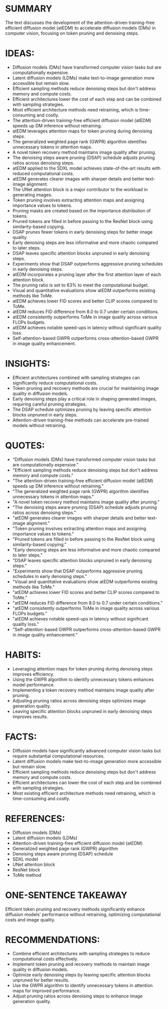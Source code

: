 # SUMMARY
The text discusses the development of the attention-driven training-free efficient diffusion model (atEDM) to accelerate diffusion models (DMs) in computer vision, focusing on token pruning and denoising steps.

# IDEAS:
- Diffusion models (DMs) have transformed computer vision tasks but are computationally expensive.
- Latent diffusion models (LDMs) make text-to-image generation more accessible but remain slow.
- Efficient sampling methods reduce denoising steps but don't address memory and compute costs.
- Efficient architectures lower the cost of each step and can be combined with sampling strategies.
- Most efficient architecture methods need retraining, which is time-consuming and costly.
- The attention-driven training-free efficient diffusion model (atEDM) speeds up DM inference without retraining.
- atEDM leverages attention maps for token pruning during denoising steps.
- The generalized weighted page rank (GWPR) algorithm identifies unnecessary tokens in attention maps.
- A novel token recovery method maintains image quality after pruning.
- The denoising steps aware pruning (DSAP) schedule adjusts pruning ratios across denoising steps.
- atEDM applied to the SDXL model achieves state-of-the-art results with reduced computational costs.
- atEDM generates clearer images with sharper details and better text-image alignment.
- The UNet attention block is a major contributor to the workload in generating images.
- Token pruning involves extracting attention maps and assigning importance values to tokens.
- Pruning masks are created based on the importance distribution of tokens.
- Pruned tokens are filled in before passing to the ResNet block using similarity-based copying.
- DSAP prunes fewer tokens in early denoising steps for better image quality.
- Early denoising steps are less informative and more chaotic compared to later steps.
- DSAP leaves specific attention blocks unpruned in early denoising steps.
- Experiments show that DSAP outperforms aggressive pruning schedules in early denoising steps.
- atEDM incorporates a pruning layer after the first attention layer of each attention block.
- The pruning ratio is set to 63% to meet the computational budget.
- Visual and quantitative evaluations show atEDM outperforms existing methods like ToMe.
- atEDM achieves lower FID scores and better CLIP scores compared to ToMe.
- atEDM reduces FID difference from 8.0 to 0.7 under certain conditions.
- atEDM consistently outperforms ToMe in image quality across various FLOPs budgets.
- atEDM achieves notable speed-ups in latency without significant quality loss.
- Self-attention-based GWPR outperforms cross-attention-based GWPR in image quality enhancement.

# INSIGHTS:
- Efficient architectures combined with sampling strategies can significantly reduce computational costs.
- Token pruning and recovery methods are crucial for maintaining image quality in diffusion models.
- Early denoising steps play a critical role in shaping generated images, requiring careful pruning strategies.
- The DSAP schedule optimizes pruning by leaving specific attention blocks unpruned in early steps.
- Attention-driven training-free methods can accelerate pre-trained models without retraining.

# QUOTES:
- "Diffusion models (DMs) have transformed computer vision tasks but are computationally expensive."
- "Efficient sampling methods reduce denoising steps but don't address memory and compute costs."
- "The attention-driven training-free efficient diffusion model (atEDM) speeds up DM inference without retraining."
- "The generalized weighted page rank (GWPR) algorithm identifies unnecessary tokens in attention maps."
- "A novel token recovery method maintains image quality after pruning."
- "The denoising steps aware pruning (DSAP) schedule adjusts pruning ratios across denoising steps."
- "atEDM generates clearer images with sharper details and better text-image alignment."
- "Token pruning involves extracting attention maps and assigning importance values to tokens."
- "Pruned tokens are filled in before passing to the ResNet block using similarity-based copying."
- "Early denoising steps are less informative and more chaotic compared to later steps."
- "DSAP leaves specific attention blocks unpruned in early denoising steps."
- "Experiments show that DSAP outperforms aggressive pruning schedules in early denoising steps."
- "Visual and quantitative evaluations show atEDM outperforms existing methods like ToMe."
- "atEDM achieves lower FID scores and better CLIP scores compared to ToMe."
- "atEDM reduces FID difference from 8.0 to 0.7 under certain conditions."
- "atEDM consistently outperforms ToMe in image quality across various FLOPs budgets."
- "atEDM achieves notable speed-ups in latency without significant quality loss."
- "Self-attention-based GWPR outperforms cross-attention-based GWPR in image quality enhancement."

# HABITS:
- Leveraging attention maps for token pruning during denoising steps improves efficiency.
- Using the GWPR algorithm to identify unnecessary tokens enhances model performance.
- Implementing a token recovery method maintains image quality after pruning.
- Adjusting pruning ratios across denoising steps optimizes image generation quality.
- Leaving specific attention blocks unpruned in early denoising steps improves results.

# FACTS:
- Diffusion models have significantly advanced computer vision tasks but require substantial computational resources.
- Latent diffusion models make text-to-image generation more accessible but remain slow.
- Efficient sampling methods reduce denoising steps but don't address memory and compute costs.
- Efficient architectures can lower the cost of each step and be combined with sampling strategies.
- Most existing efficient architecture methods need retraining, which is time-consuming and costly.

# REFERENCES:
- Diffusion models (DMs)
- Latent diffusion models (LDMs)
- Attention-driven training-free efficient diffusion model (atEDM)
- Generalized weighted page rank (GWPR) algorithm
- Denoising steps aware pruning (DSAP) schedule
- SDXL model
- UNet attention block
- ResNet block
- ToMe method

# ONE-SENTENCE TAKEAWAY
Efficient token pruning and recovery methods significantly enhance diffusion models' performance without retraining, optimizing computational costs and image quality.

# RECOMMENDATIONS:
- Combine efficient architectures with sampling strategies to reduce computational costs effectively.
- Implement token pruning and recovery methods to maintain image quality in diffusion models.
- Optimize early denoising steps by leaving specific attention blocks unpruned for better results.
- Use the GWPR algorithm to identify unnecessary tokens in attention maps for improved performance.
- Adjust pruning ratios across denoising steps to enhance image generation quality.